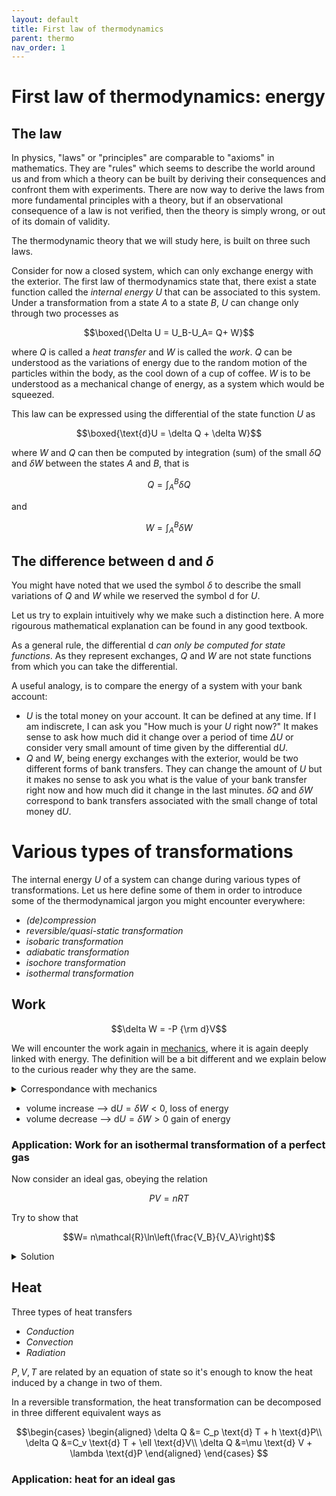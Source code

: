 ```yaml
---
layout: default
title: First law of thermodynamics
parent: thermo
nav_order: 1
---
```


# First law of thermodynamics: energy

## The law

In physics, "laws" or "principles" are comparable to "axioms" in mathematics. They are "rules" which seems to describe the world around us and from which a theory can be built by deriving their consequences and confront them with experiments. There are now way to derive the laws from more fundamental principles with a theory, but if an observational consequence of a law is not verified, then the theory is simply wrong, or out of its domain of validity. 

The thermodynamic theory that we will study here, is built on three such laws. 

Consider for now a closed system, which can only exchange energy with the exterior.
The first law of thermodynamics state that, there exist a state function called the *internal energy* $U$ that can be associated to this system. Under a transformation from a state $A$ to a state $B$, $U$ can change only through two processes as

$$\boxed{\Delta U = U_B-U_A= Q+ W}$$

where $Q$ is called a *heat transfer* and $W$ is called the *work*. $Q$ can be understood as the variations of energy due to the random motion of the particles within the body, as the cool down of a cup of coffee. $W$ is to be understood as a mechanical change of energy, as a system which would be squeezed.

This law can be expressed using the differential of the state function $U$ as

$$\boxed{\text{d}U = \delta Q + \delta W}$$

where $W$ and $Q$ can then be computed by integration (sum) of the small $\delta Q$ and $\delta W$ between the states $A$ and $B$, that is

$$ Q= \int_A^B \delta Q$$

and 

$$ W = \int_A^B \delta W$$

## The difference between $\text{d}$ and $\delta$

You might have noted that we used the symbol $\delta$ to describe the small variations of $Q$ and $W$ while we reserved the symbol $\text{d}$ for $U$. 

Let us try to explain intuitively why we make such a distinction here. A more rigourous mathematical explanation can be found in any good textbook.

As a general rule, the differential $\text{d}$ *can only be computed for state functions*. As they represent exchanges, $Q$ and $W$ are not state functions from which you can take the differential.

A useful analogy, is to compare the energy of a system with your bank account: 

- $U$ is the total money on your account. It can be defined at any time. If I am indiscrete, I can ask you "How much is your $U$ right now?" It makes sense to ask how much did it change over a period of time $\Delta U$ or consider very small amount of time given by the differential $\text{d}U$.
- $Q$ and $W$, being energy exchanges with the exterior, would be two different forms of bank transfers. They can change the amount of $U$ but it makes no sense to ask you what is the value of your bank transfer right now and how much did it change in the last minutes. $\delta Q$ and $\delta W$ correspond to bank transfers associated with the small change of total money $\text{d}U$.

# Various types of transformations

The internal energy $U$ of a system can change during various types of transformations. Let us here define some of them in order to introduce some of the thermodynamical jargon you might encounter everywhere:

- *(de)compression* 
- *reversible/quasi-static transformation*
- *isobaric transformation*
- *adiabatic transformation*
- *isochore transformation*
- *isothermal transformation*

## Work

$$\delta W = -P {\rm d}V$$


We will encounter the work again in [mechanics](../../../meca/Newton/energy), where it is again deeply linked with energy. The definition will be a bit different and we explain below to the curious reader why they are the same.

<details>
  <summary>Correspondance with mechanics</summary>

In mechanics, work is defined as

$$ \delta W = \vec{F}\cdot\text{d}\vec{\ell}$$



$$P=-\frac{F}{S}=\frac{F \text{d}x}{\text{d}x\text{d}y\text{d}z}= $$

$$ {\rm d}V= \text{d}x\text{d}y\text{d}z $$

hence 
$$ \delta W = \vec{F}\cdot\text{d}\vec{x}$$

as in mechanics.

</details>

- volume increase --> $\text{d}U =\delta W<0$, loss of energy
- volume decrease --> $\text{d}U =\delta W>0$ gain of energy

### Application: Work for an isothermal transformation of a perfect gas

Now consider an ideal gas, obeying the relation

$$ PV=nRT $$

Try to show that 

$$W= n\mathcal{R}\ln\left(\frac{V_B}{V_A}\right)$$

<details>
  <summary>Solution</summary>

$$ \begin{aligned}
W &= -\int_A^B P \text{d}V\qquad \qquad && \text{definition of work}\\
&= -\int_A^B \frac{nRT}{V} \text{d}V && \text{ideal gas law}\\
&= - nRT\int_A^B \frac{1}{V} \text{d}V && \text{isothermal transformation}\\
&= - nRT [\ln(V)]^B_A && \text{integral of $1/x$}\\
&= - nRT\left(\ln(V_B)-\ln(V_A)\right)\\
&= nRT\left(\ln(V_A)-\ln(V_B)\right)\\
&= nRT \ln\left(\frac{V_B}{V_A}\right) && \text{property of log: $\ln(a)-\ln(b)=\ln(a/b)$}
\end{aligned}
$$

</details>


## Heat

Three types of heat transfers

- *Conduction*
- *Convection*
- *Radiation*

$P,V,T$ are related by an equation of state so it's enough to know the heat induced by a change in two of them.

In a reversible transformation, the heat transformation can be decomposed in three different equivalent ways as

$$\begin{cases}
\begin{aligned}
\delta Q &= C_p \text{d} T + h \text{d}P\\
\delta Q &=C_v \text{d} T + \ell \text{d}V\\
\delta Q &=\mu \text{d} V + \lambda \text{d}P
\end{aligned}
\end{cases}
$$

### Application: heat for an ideal gas

